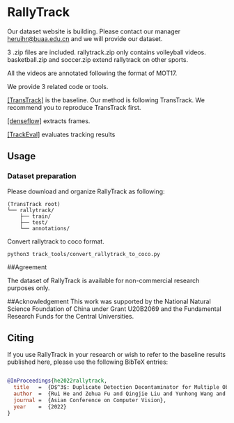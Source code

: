 # RallyTrack
Our dataset website is building. Please contact our manager heruihr@buaa.edu.cn and we will provide our dataset. 

3 .zip files are included. rallytrack.zip only contains volleyball videos. basketball.zip and soccer.zip extend rallytrack on other sports.

All the videos are annotated following the format of MOT17.

We provide 3 related code or tools.

[[TransTrack]](https://github.com/PeizeSun/TransTrack) is the baseline. Our method is following TransTrack. We recommend you to reproduce TransTrack first.

[[denseflow]](https://github.com/open-mmlab/denseflow.git) extracts frames.

[[TrackEval]](https://github.com/JonathonLuiten/TrackEval) evaluates tracking results

## Usage

### Dataset preparation

Please download and organize RallyTrack as following: 

```
(TransTrack root)
└── rallytrack/
    ├── train/
    ├── test/
    └── annotations/
```

Convert rallytrack to coco format.
```
python3 track_tools/convert_rallytrack_to_coco.py
```

##Agreement

The dataset of RallyTrack is available for non-commercial research purposes only.

##Acknowledgement
This work was supported by the National Natural Science Foundation of China under Grant U20B2069 and the Fundamental Research Funds for the Central Universities.

## Citing

If you use RallyTrack in your research or wish to refer to the baseline results published here, please use the following BibTeX entries:

```BibTeX

@InProceedings{he2022rallytrack,
  title   =  {D$^3$: Duplicate Detection Decontaminator for Multiple Object Tracking on Sports Video},
  author  =  {Rui He and Zehua Fu and Qingjie Liu and Yunhong Wang and Xunxun Chen},
  journal =  {Asian Conference on Computer Vision},
  year    =  {2022}
}

```
